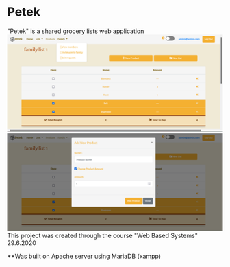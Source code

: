 # Petek
"Petek" is a shared grocery lists web application
![home page](./images/petek-home-options.png)
![Add new product](./images/new-product.png)
This project was created through the course "Web Based Systems"
29.6.2020

**Was built on Apache server using MariaDB (xampp)

